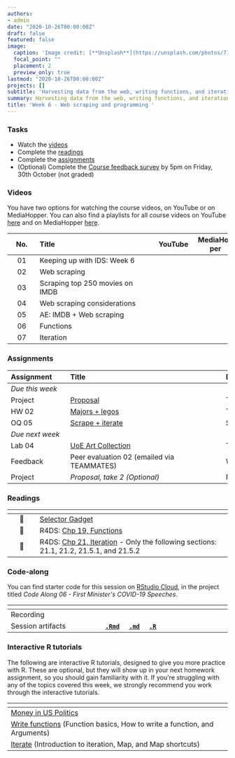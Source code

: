 ```yaml
---
authors:
- admin
date: "2020-10-26T00:00:00Z"
draft: false
featured: false
image:
  caption: 'Image credit: [**Unsplash**](https://unsplash.com/photos/71CjSSB83Wo)'
  focal_point: ""
  placement: 2
  preview_only: true
lastmod: "2020-10-26T00:00:00Z"
projects: []
subtitle: 'Harvesting data from the web, writing functions, and iteration :spider_web:'
summary: Harvesting data from the web, writing functions, and iteration.
title: 'Week 6 - Web scraping and programming '
---
```


### Tasks

- Watch the [videos](/post/04-week/#videos)
- Complete the [readings](/post/04-week/#readings)
- Complete the [assignments](/post/04-week/#assignments)
- (Optional) Complete the [Course feedback survey](https://forms.office.com/Pages/ResponsePage.aspx?id=sAafLmkWiUWHiRCgaTTcYQkmofaddEJLg-Rh784Tz0RUMUhLSFM2WFJUS0pKTUtVQk5RSzhVRFNIQi4u) by 5pm on Friday, 30th October (not graded)

### Videos

You have two options for watching the course videos, on YouTube or on MediaHopper. You can also find a playlists for all course videos on YouTube [here](https://www.youtube.com/playlist?list=PLNUVZZ6hfXX1tyUykCWShOKZdIB0TIhtM) and on MediaHopper [here](https://media.ed.ac.uk/playlist/dedicated/183821961/1_r35z2f16/).

| <div style="width:50px;text-align:center">No.</div> | <div style="width:250px;text-align:left">Title</div> | <div style="width:80px;text-align:center">YouTube</div> | <div style="width:80px;text-align:center">MediaHopper</div> |  <div style="width:80px;text-align:center">Slides</div> | <div style="width:80px;text-align:center">Length</div> |
|:---:|:---------------------|:-------:|:-----------:|:--------:|:------:|
| 01 | Keeping up with IDS: Week 6 | [<span style='color: red;'><i class='fab fa-youtube fa-lg'></i></span>](https://youtu.be/eaW75u5P3Po) | [<span style='color: #0A1E3F;'><i class='fas fa-file-video fa-lg'></i></span>](https://media.ed.ac.uk/media/IDS+-+Week+06+-+01+-+Keeping+up+with+IDS/1_063n7681)  | [<span style='color: #4b5357;'><i class='fas fa-desktop fa-lg'></i></span>](https://ids-s1-20.github.io/slides/week-06/w6-d01-kuwids/w6-d01-kuwids.pdf) | 9:38 | 
| 02 | Web scraping | [<span style='color: red;'><i class='fab fa-youtube fa-lg'></i></span>](https://youtu.be/99Hkmfb2i80) | [<span style='color: #0A1E3F;'><i class='fas fa-file-video fa-lg'></i></span>](https://media.ed.ac.uk/media/IDS+-+Week+06+-+02+-+Web+scraping/1_vxsk6ib7)  | [<span style='color: #4b5357;'><i class='fas fa-desktop fa-lg'></i></span>](https://ids-s1-20.github.io/slides/week-06/w6-d02-web-scrape/w6-d02-scrape.html) | 14:25 | 
| 03 | Scraping top 250 movies on IMDB | [<span style='color: red;'><i class='fab fa-youtube fa-lg'></i></span>](https://youtu.be/YmKULNLsDsU) | [<span style='color: #0A1E3F;'><i class='fas fa-file-video fa-lg'></i></span>](https://media.ed.ac.uk/media/IDS+-+Week+06+-+03+-+Scraping+IMDB+Top+250/1_5qf90v3o)  | [<span style='color: #4b5357;'><i class='fas fa-desktop fa-lg'></i></span>](https://ids-s1-20.github.io/slides/week-06/w6-d03-top-250-imdb/w6-d03-top-250-imdb.html) | 24:15 | 
| 04 | Web scraping considerations | [<span style='color: red;'><i class='fab fa-youtube fa-lg'></i></span>](https://youtu.be/LONRJHMvSyU) | [<span style='color: #0A1E3F;'><i class='fas fa-file-video fa-lg'></i></span>](https://media.ed.ac.uk/media/IDS+-+Week+06+-+04+-+Web+scraping+considerations/1_brmywhm0)  | [<span style='color: #4b5357;'><i class='fas fa-desktop fa-lg'></i></span>](https://ids-s1-20.github.io/slides/week-06/w6-d04-considerations/w6-d04-considerations.html) | 8:54 | 
| 05 | AE: IMDB + Web scraping | [<span style='color: red;'><i class='fab fa-youtube fa-lg'></i></span>](https://youtu.be/PetWV5g1Xsc) | [<span style='color: #0A1E3F;'><i class='fas fa-file-video fa-lg'></i></span>](https://media.ed.ac.uk/media/IDS+-+Week+06+-+05+-+AEA+IMDB+%2B+Web+scraping/1_sia7s04u)  |  | 34:47 | 
| 06 | Functions | [<span style='color: red;'><i class='fab fa-youtube fa-lg'></i></span>](https://youtu.be/6KWlPhPMluE) | [<span style='color: #0A1E3F;'><i class='fas fa-file-video fa-lg'></i></span>](https://media.ed.ac.uk/media/IDS+-+Week+06+-+06+-+Functions/1_jb8cw8s1)  | [<span style='color: #4b5357;'><i class='fas fa-desktop fa-lg'></i></span>](https://ids-s1-20.github.io/slides/week-06/w6-d06-functions/w6-d06-functions.html) | 21:58 | 
| 07 | Iteration | [<span style='color: red;'><i class='fab fa-youtube fa-lg'></i></span>](https://youtu.be/x3UMny1fQhc) | [<span style='color: #0A1E3F;'><i class='fas fa-file-video fa-lg'></i></span>](https://media.ed.ac.uk/media/IDS+-+Week+06+-+07+-+Iteration/1_70vyo0z9)  | [<span style='color: #4b5357;'><i class='fas fa-desktop fa-lg'></i></span>](https://ids-s1-20.github.io/slides/week-06/w6-d07-iteration/w6-d07-iteration.html) | 13:54 | 


### Assignments

| <div style="width:120px;text-align:left">Assignment</div> | <div style="width:340px;text-align:left">Title</div> | <div style="width:200px;text-align:left">Due</div> |
|:---|:---|:---|
| *Due this week* | | |
| Project | [Proposal](https://www.introds.org/#project) | Tue, 27 Oct, 16:00 UK |
| HW 02 | [Majors + legos](https://ids-s1-20.github.io/homework/hw-02/hw-02-majors-legos.html) | Thur, 29 Oct, 16:00 UK |
| OQ 05 | [Scrape + iterate](http://minecr.shinyapps.io/05-scrape-iterate) | Sun, 1 Nov, 23:59 UK |
| *Due next week* | | |
| Lab 04 | [UoE Art Collection](https://ids-s1-20.github.io/labs/lab-04/lab-04-uoe-art.html) | Tue, 3 Nov, 16:00 UK |
| Feedback | Peer evaluation 02 (emailed via TEAMMATES) | Wed, 4 Nov, 16:00 UK |
| Project | *Proposal, take 2 (Optional)* | Fri, 6 Nov, 16:00 UK |

### Readings

| <div style="width:50px"></div>  | <div style="width:420px"></div>  |  <div style="width:200px"></div> |
|:---:|:---|:---:|
| :page_facing_up: | [Selector Gadget](https://rvest.tidyverse.org/articles/selectorgadget.html) | **Required** |
| :open_book: | R4DS: [Chp 19, Functions](https://r4ds.had.co.nz/functions.html) | **Required** |
| :open_book: | R4DS: [Chp 21, Iteration](https://r4ds.had.co.nz/iteration.html) - Only the following sections: 21.1, 21.2, 21.5.1, and 21.5.2 | **Optional** |

### Code-along

You can find starter code for this session on [RStudio Cloud](https://rstudio.cloud/), in the project titled *Code Along 06 - First Minister's COVID-19 Speeches*.

| <div style="width:200px"></div>  | <div style="width:480px"></div>  |
|:---|:---|
| Recording | [<span style="color: red;"><i class="fab fa-youtube fa-lg"></i></span>](https://youtu.be/ioY_CHDZxi4) &nbsp;&nbsp;&nbsp;&nbsp;&nbsp; [<span style="color: #0A1E3F;"><i class="fas fa-file-video fa-lg"></i></span>](https://media.ed.ac.uk/media/IDS+-+Week+06+-+Code+along/1_kaonzufc) |
| Session artifacts | [**`.Rmd`**](https://github.com/ids-s1-20/code-along/blob/master/06-code-along/05-analyse.Rmd) &nbsp;&nbsp;&nbsp; [**`.md`**](https://github.com/ids-s1-20/code-along/blob/master/06-code-along/05-analyse.md) &nbsp;&nbsp;&nbsp; [**`.R`**](https://github.com/ids-s1-20/code-along/blob/master/06-code-along/) |

### Interactive R tutorials

The following are interactive R tutorials, designed to give you more practice with R. These are optional, but they will show up in your next homework assignment, so you should gain familiarity with it. If you're struggling with any of the topics covered this week, we strongly recommend you work through the interactive tutorials.

|  <div style="width:480px"></div>  |  <div style="width:200px"></div>  |
|:---|:---|
| [Money in US Politics](https://minecr.shinyapps.io/dsbox-05-moneyinpolitics/) | Related to HW 03 |
| [Write functions](https://rstudio.cloud/learn/primers/6) (Function basics, How to write a function, and Arguments) | *Optional* |
| [Iterate](https://rstudio.cloud/learn/primers/5) (Introduction to iteration, Map, and Map shortcuts) | *Optional* |

